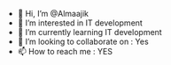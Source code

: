 - 👋 Hi, I’m @Almaajik
- 👀 I’m interested in IT development
- 🌱 I’m currently learning IT development
- 💞️ I’m looking to collaborate on : Yes
- 📫 How to reach me : YES

<!---
Almaajik/Almaajik is a ✨ special ✨ repository because its `README.md` (this file) appears on your GitHub profile.
You can click the Preview link to take a look at your changes.
--->
